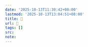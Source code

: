 ```yaml
---
date: '2025-10-13T11:30:42+08:00'
lastmod: '2025-10-13T13:04:51+08:00'
title: 󰦶
url: 󰦶
tags: []
src:
note:
---
```

